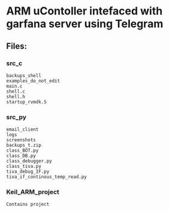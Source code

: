 # ARM uContoller intefaced with garfana server using Telegram
## Files:
### src_c
	backups_shell
	examples_do_not_edit
	main.c
	shell.c
	shell.h
	startup_rvmdk.S
### src_py
	email_client
	logs
	screenshots
	backups_t.zip
	class_BOT.py
	class_DB.py
	class_debugger.py
	class_tiva.py
	tiva_debug_IF.py
	tiva_if_continous_temp_read.py

### Keil_ARM_project
	Contains project
